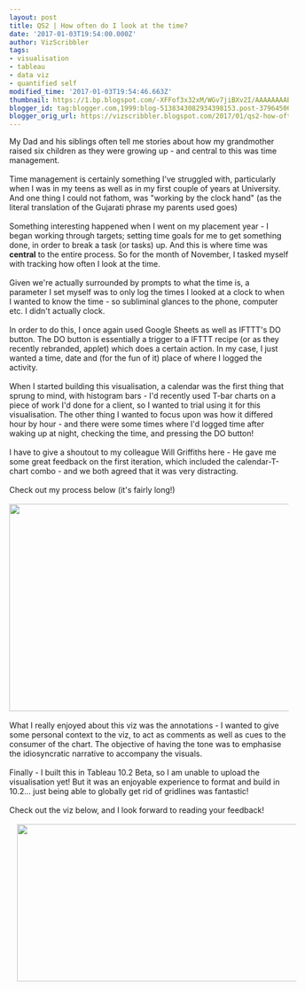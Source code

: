 ```yaml
---
layout: post
title: QS2 | How often do I look at the time?
date: '2017-01-03T19:54:00.000Z'
author: VizScribbler
tags:
- visualisation
- tableau
- data viz
- quantified self
modified_time: '2017-01-03T19:54:46.663Z'
thumbnail: https://1.bp.blogspot.com/-XFFof3x32xM/WGv7jiBXv2I/AAAAAAAABKk/rINv9ro4YOEka5Yd7MQju8YCYqm-sW0GQCLcB/s72-c/Data%2BVoyuerism.gif
blogger_id: tag:blogger.com,1999:blog-5138343082934398153.post-379645068618982448
blogger_orig_url: https://vizscribbler.blogspot.com/2017/01/qs2-how-often-do-i-look-at-time.html
---
```


<div class="separator" style="clear: both; text-align: left;">My Dad and his siblings often tell me stories about how my grandmother raised six children as they were growing up - and central to this was time management.</div><div class="separator" style="clear: both; text-align: left;"><br /></div><div class="separator" style="clear: both; text-align: left;">Time management is certainly something I've struggled with, particularly when I was in my teens as well as in my first couple of years at University. And one thing I could not fathom, was "working by the clock hand" (as the literal translation of the Gujarati phrase my parents used goes)</div><div class="separator" style="clear: both; text-align: left;"><br /></div><div class="separator" style="clear: both; text-align: left;">Something interesting happened when I went on my placement year - I began working through targets; setting time goals for me to get something done, in order to break a task (or tasks) up. And this is where time was <b>central</b>&nbsp;to the entire process. So for the month of November, I tasked myself with tracking how often I look at the time.</div><div class="separator" style="clear: both; text-align: left;"><br /></div><div class="separator" style="clear: both; text-align: left;">Given we're actually surrounded by prompts to what the time is, a parameter I set myself was to only log the times I looked at a clock to when I wanted to know the time - so subliminal glances to the phone, computer etc. I didn't actually clock.</div><div class="separator" style="clear: both; text-align: left;"><br /></div><div class="separator" style="clear: both; text-align: left;">In order to do this, I once again used Google Sheets as well as IFTTT's DO button. The DO button is essentially a trigger to a IFTTT recipe (or as they recently rebranded, applet) which does a certain action. In my case, I just wanted a time, date and (for the fun of it) place of where I logged the activity.</div><div class="separator" style="clear: both; text-align: left;"><br /></div><div class="separator" style="clear: both; text-align: left;">When I started building this visualisation, a calendar was the first thing that sprung to mind, with histogram bars - I'd recently used T-bar charts on a piece of work I'd done for a client, so I wanted to trial using it for this visualisation. The other thing I wanted to focus upon was how it differed hour by hour - and there were some times where I'd logged time after waking up at night, checking the time, and pressing the DO button!</div><div class="separator" style="clear: both; text-align: left;"><br /></div><div class="separator" style="clear: both; text-align: left;">I have to give a shoutout to my colleague Will Griffiths here - He gave me some great feedback on the first iteration, which included the calendar-T-chart combo - and we both agreed that it was very distracting.&nbsp;</div><div class="separator" style="clear: both; text-align: left;"><br /></div><div class="separator" style="clear: both; text-align: left;">Check out my process below (it's fairly long!)</div><div class="separator" style="clear: both; text-align: center;"><br /></div><div class="separator" style="clear: both; text-align: center;"><a href="https://1.bp.blogspot.com/-XFFof3x32xM/WGv7jiBXv2I/AAAAAAAABKk/rINv9ro4YOEka5Yd7MQju8YCYqm-sW0GQCLcB/s1600/Data%2BVoyuerism.gif" imageanchor="1"><img border="0" height="374" src="https://1.bp.blogspot.com/-XFFof3x32xM/WGv7jiBXv2I/AAAAAAAABKk/rINv9ro4YOEka5Yd7MQju8YCYqm-sW0GQCLcB/s1600/Data%2BVoyuerism.gif" width="640" /></a></div><div class="separator" style="clear: both; text-align: center;"><br /></div><div class="separator" style="clear: both; text-align: left;">What I really enjoyed about this viz was the annotations - I wanted to give some personal context to the viz, to act as comments as well as cues to the consumer of the chart. The objective of having the tone was to emphasise the idiosyncratic narrative to accompany the visuals.</div><div class="separator" style="clear: both; text-align: left;"><br /></div><div class="separator" style="clear: both; text-align: left;">Finally - I built this in Tableau 10.2 Beta, so I am unable to upload the visualisation yet! But it was an enjoyable experience to format and build in 10.2... just being able to globally get rid of gridlines was fantastic!&nbsp;</div><div class="separator" style="clear: both; text-align: left;"><br /></div><div class="separator" style="clear: both; text-align: left;">Check out the viz below, and I look forward to reading your feedback!</div><div class="separator" style="clear: both; text-align: left;"><br /></div><div class="separator" style="clear: both; text-align: center;"><a href="https://1.bp.blogspot.com/-lbuTjpH1vsw/WGwBBsIBV5I/AAAAAAAABKw/6PUnw0a2Y0USlAbKtgxY4ry3SktD3BNggCLcB/s1600/ezgif.com-video-to-gif.gif" imageanchor="1" style="margin-left: 1em; margin-right: 1em;"><img border="0" height="284" src="https://1.bp.blogspot.com/-lbuTjpH1vsw/WGwBBsIBV5I/AAAAAAAABKw/6PUnw0a2Y0USlAbKtgxY4ry3SktD3BNggCLcB/s640/ezgif.com-video-to-gif.gif" width="640" /></a></div><div class="separator" style="clear: both; text-align: left;"><br /></div><div class="separator" style="clear: both; text-align: left;"><br /></div><div class="separator" style="clear: both; text-align: center;"><br /></div><br />